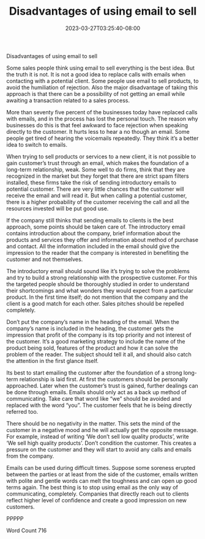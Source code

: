﻿---
title: "Disadvantages of using email to sell"
date: 2023-03-27T03:25:40-08:00
description: "TXT Tips for Web Success"
featured_image: "/images/TXT.jpg"
tags: ["TXT"]
---

Disadvantages of using email to sell

Some sales people think using email to sell everything is the best idea. But the truth it is not. It is not a good idea to replace calls with emails when contacting with a potential client. Some people use email to sell products, to avoid the humiliation of rejection. Also the major disadvantage of taking this approach is that there can be a possibility of not getting an email while awaiting a transaction related to a sales process. 

More than seventy five percent of the businesses today have replaced calls with emails, and in the process has lost the personal touch. The reason why businesses do this is that feel awkward to face rejection when speaking directly to the customer. It hurts less to hear a no though an email. Some people get tired of hearing the voicemails repeatedly. They think it’s a better idea to switch to emails. 

When trying to sell products or services to a new client, it is not possible to gain customer’s trust through an email, which makes the foundation of a long-term relationship, weak. Some well to do firms, think that they are recognized in the market but they forget that there are strict spam filters installed, these firms take the risk of sending introductory emails to potential customer. There are very little chances that the customer will receive the email and will read it. But when calling a potential customer, there is a higher probability of the customer receiving the call and all the resources invested will be put good use.

If the company still thinks that sending emails to clients is the best approach, some points should be taken care of. The introductory email contains introduction about the company, brief information about the products and services they offer and information about method of purchase and contact. All the information included in the email should give the impression to the reader that the company is interested in benefiting the customer and not themselves.

The introductory email should sound like it’s trying to solve the problems and try to build a strong relationship with the prospective customer. For this the targeted people should be thoroughly studied in order to understand their shortcomings and what wonders they would expect from a particular product. In the first time itself; do not mention that the company and the client is a good match for each other. Sales pitches should be repelled completely. 

Don’t put the company’s name in the heading of the email. When the company’s name is included in the heading, the customer gets the impression that profit of the company is its top priority and not interest of the customer. It’s a good marketing strategy to include the name of the product being sold, features of the product and how it can solve the problem of the reader. The subject should tell it all, and should also catch the attention in the first glance itself. 

Its best to start emailing the customer after the foundation of a strong long-term relationship is laid first. At first the customers should be personally approached. Later when the customer’s trust is gained, further dealings can be done through emails. Emails should only act as a back up method of communicating. Take care that word like “we” should be avoided and replaced with the word “you”. The customer feels that he is being directly referred too.

There should be no negativity in the matter. This sets the mind of the customer in a negative mood and he will actually get the opposite message. For example, instead of writing ‘We don’t sell low quality products’, write ‘We sell high quality products’. Don’t condition the customer. This creates a pressure on the customer and they will start to avoid any calls and emails from the company. 

Emails can be used during difficult times. Suppose some soreness erupted between the parties or at least from the side of the customer, emails written with polite and gentle words can melt the toughness and can open up good terms again. The best thing is to stop using email as the only way of communicating, completely. Companies that directly reach out to clients reflect higher level of confidence and create a good impression on new customers. 

PPPPP

Word Count 716

